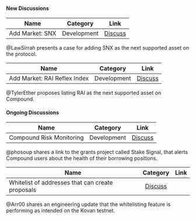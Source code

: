 #### New Discussions

| Name          | Category      | Link   |
| ------------- |:-------------:| :-----:|
| Add Market: SNX | Development | [Discuss](https://www.comp.xyz/t/add-market-snx/2092) |

@LawSirrah presents a case for adding SNX as the next supported asset on the protocol.

| Name          | Category      | Link   |
| ------------- |:-------------:| :-----:|
| Add Market: RAI Reflex Index | Development | [Discuss](https://www.comp.xyz/t/add-market-rai-reflex-index/2045) |

@TylerEther proposes listing RAI as the next supported asset on Compound.


#### Ongoing Discussions

| Name          | Category      | Link   |
| ------------- |:-------------:| :-----:|
| Compound Risk Monitoring | Development | [Discuss](https://www.comp.xyz/t/compound-risk-monitoring/1728/3) |

@phosoup shares a link to the grants project called Stake Signal, that alerts Compound users about the health of their borrowing positions. 

| Name          | Category      | Link   |
| ------------- |:-------------:| :-----:|
| Whitelist of addresses that can create proposals | [Discuss](https://www.comp.xyz/t/whitelist-of-addresses-that-can-create-proposals/1996/14) |

@Arr00 shares an engineering update that the whitelisting feature is performing as intended on the Kovan testnet.
